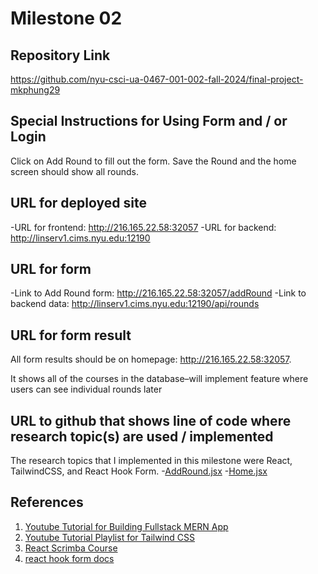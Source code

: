 Milestone 02
===

Repository Link
---
https://github.com/nyu-csci-ua-0467-001-002-fall-2024/final-project-mkphung29

Special Instructions for Using Form and / or Login
---
Click on Add Round to fill out the form. Save the Round and the home screen should show all rounds.

URL for deployed site 
---
-URL for frontend: http://216.165.22.58:32057
-URL for backend: http://linserv1.cims.nyu.edu:12190

URL for form 
---
-Link to Add Round form: http://216.165.22.58:32057/addRound
-Link to backend data: http://linserv1.cims.nyu.edu:12190/api/rounds

URL for form result
---
All form results should be on homepage: http://216.165.22.58:32057. 

It shows all of the courses in the database–will implement feature where users can see individual rounds later

URL to github that shows line of code where research topic(s) are used / implemented
--- 
The research topics that I implemented in this milestone were React, TailwindCSS, and React Hook Form. 
-[AddRound.jsx](https://github.com/nyu-csci-ua-0467-001-002-fall-2024/final-project-mkphung29/blob/master/src/client/src/pages/AddRound.jsx)
-[Home.jsx](https://github.com/nyu-csci-ua-0467-001-002-fall-2024/final-project-mkphung29/blob/master/src/client/src/pages/Home.jsx)

References 
---
1. [Youtube Tutorial for Building Fullstack MERN App](https://www.youtube.com/watch?v=xKs2IZZya7c&themeRefresh=1)
2. [Youtube Tutorial Playlist for Tailwind CSS](https://www.youtube.com/playlist?list=PL4cUxeGkcC9gpXORlEHjc5bgnIi5HEGhw)
3. [React Scrimba Course](https://v2.scrimba.com/learn-react-c0e)
4. [react hook form docs](https://react-hook-form.com/get-started)

